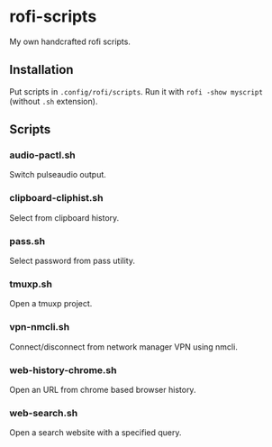 # rofi-scripts
My own handcrafted rofi scripts.

## Installation
Put scripts in `.config/rofi/scripts`.
Run it with  `rofi -show myscript` (without `.sh` extension).

## Scripts

### audio-pactl.sh
Switch pulseaudio output.

### clipboard-cliphist.sh
Select from clipboard history.

### pass.sh
Select password from pass utility.

### tmuxp.sh
Open a tmuxp project.

### vpn-nmcli.sh
Connect/disconnect from network manager VPN using nmcli.

### web-history-chrome.sh
Open an URL from chrome based browser history. 

### web-search.sh
Open a search website with a specified query.
